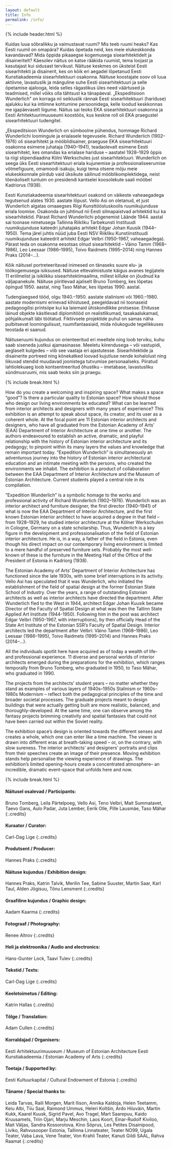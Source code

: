 ```yaml
---
layout: default
title: Info
permalink: /info/
---
```

{% include header.html %}

Kuidas luua sõbralikku ja vaimustavat ruumi? Mis teeb ruumi heaks? Kas Eesti ruumil on omapära? Kuidas õpetada neid, kes meie elukeskkonda kavandavad? Mida õppida pikaaegse kogemusega sisearhitektidelt ja disaineritelt? Käesolev näitus on katse rääkida ruumist, tema loojast ja kasutajast kui sidusast tervikust. Näituse keskmes on üksteist Eesti sisearhitekti ja disainerit, kes on kõik eri aegadel lõpetanud Eesti Kunstiakadeemia sisearhitektuuri osakonna. Näituse koostajate soov oli luua aktiivne, lavastuslik ja mänguline suhe Eesti sisearhitektuuri ja selle õpetamise ajalooga, leida selles rägastikus üles need väärtused ja teadmised, millel võiks olla tähtsust ka tänapäeval. „Ekspeditsioon Wunderlich” on korraga nii seikluslik rännak Eesti sisearhitektuuri (hariduse) ajalukku kui ka intiimne kohtumine persoonidega, kelle loodud keskkonnas me igapäevaselt liigume. Näitus sai teoks EKA sisearhitektuuri osakonna ja Eesti Arhitektuurimuuseumi koostöös, kus keskne roll oli EKA praegustel sisearhitektuuri tudengitel.

„Ekspeditsioon Wunderlich on sümboolne pühendus, hommage Richard Wunderlichi loomingule ja erialasele tegevusele. Richard Wunderlich (1902–1976) oli sisearhitekt ja mööblidisainer, praeguse EKA sisearhitektuuri osakonna esimene juhataja (1940–1941), teadaolevalt esimene Eesti sisearhitekt, kes omandas ka erialase hariduse – aastatel 1928–1929  õppis ta riigi stipendiaadina Kölni Werkschules just sisearhitektuuri. Wunderlich on seega üks Eesti sisearhitektuuri eriala kujunemise ja professionaliseerumise võtmefiguure, omamoodi isakuju, kuigi tema otsene mõju meie elukeskkonnale piirdub vaid üksikute säilinud mööblikomplektidega, neist tõenäoliselt tuntuim on presidendi kantselei koosolekute saali mööbel Kadriorus (1938).

Eesti Kunstiakadeemia sisearhitektuuri osakond on väikeste vaheaegadega tegutsenud alates 1930. aastate lõpust. Vello Asi on oletanud, et just Wunderlich algatas omaaegses Riigi Kunsttööstuskoolis ruumikujunduse eriala loomise. Osakonda on juhtinud nii Eesti silmapaistvad arhitektid kui ka sisearhitektid. Pärast Richard Wunderlichi põgenemist Läände 1944. aastal sai toonase nimetusega Tallinna Riikliku Tarbekunsti Instituudi ruumikujunduse kateedri juhatajaks arhitekt Edgar Johan Kuusik (1944–1950). Tema järel juhtis nüüd juba Eesti NSV Riikliku Kunstiinstituudi ruumikujunduse kateedrit arhitekt Edgar Velbri (1950–1967, vaheaegadega). Pärast teda on osakonna eesotsas olnud sisearhitektid – Väino Tamm (1968–1986), Leo Leesaar (1986–1995), Toivo Raidmets (1995–2014) ning Hannes Praks (2014–…).

Kõik näitusel portreteeritavad inimesed on tänaseks suure elu- ja töökogemusega isiksused. Näituse ettevalmistuste käigus avanes tegijatele 11 eriilmelist ja isiklikku sisearhitektimaailma, millest killuke on jõudnud ka väljapanekule. Näituse piiritlevad ajaliselt Bruno Tomberg, kes lõpetas õpingud 1950. aastal, ning Taso Mähar, kes lõpetas 1990. aastal.

Tudengiaegsed tööd, olgu 1940.–1950. aastate stalinismi või 1960.–1980. aastate modernismi erinevad kihistused, peegeldavad nii toonaseid pedagoogilisi printsiipe kui ka laiemaid ühiskondlikke protsesse. Ehitusse läinud objekte käsitlevad diplomitööd on realistlikumad, tasakaalukamad, põhjalikumalt läbi töötatud. Fiktiivsete projektide puhul on samas näha pulbitsevat loomingulisust, ruumifantaasiaid, mida nõukogude tegelikkuses teostada ei saanud.

Näituseruumi kujundus on orienteeritud eri meeltele ning loob terviku, kuhu saab siseneda justkui ajamasinasse. Meeletu kiirendusega – või vastupidi, aeglaselt kulgedes – viib see vaataja eri ajastutesse. Sisearhitektide ja disainerite portreed ning kõnekatked loovad kujutluse nende kohalolust ning liikuvad stendid muudavad joonistega tutvumise personaalseks. Piiratud lahtiolekuaeg loob kontsentreeritud õhustiku – imetabase, lavastusliku sündmusruumi, mis saab teoks siin ja praegu.

{% include break.html %}

How do you create a welcoming and inspiring space? What makes a space “good”? Is there a particular quality to Estonian space? How should those who design our living environments be educated? What can be learned from interior architects and designers with many years of experience? This exhibition is an attempt to speak about space, its creator, and its user as a coherent whole. At the focal point are 11 Estonian interior architects and designers, who have all graduated from the Estonian Academy of Arts’ (EAA) Department of Interior Architecture at one time or another. The authors endeavoured to establish an active, dramatic, and playful relationship with the history of Estonian interior architecture and its pedagogy; to pinpoint within its many layers the values and knowledge that remain important today. “Expedition Wunderlich” is simultaneously an adventurous journey into the history of Estonian interior architectural education and an intimate meeting with the persons, who created the environments we inhabit. The exhibition is a product of collaboration between the EAA Department of Interior Architecture and the Museum of Estonian Architecture. Current students played a central role in its compilation.

“Expedition Wunderlich” is a symbolic homage to the works and professional activity of Richard Wunderlich (1902–1976). Wunderlich was an interior architect and furniture designer, the first director (1940–1941) of what is now the EAA Department of Interior Architecture, and the first known Estonian interior architect to have acquired a degree in that field – from 1928–1929, he studied interior architecture at the Kölner Werkschulen in Cologne, Germany on a state scholarship. Thus, Wunderlich is a key figure in the development and professionalisation of the field of Estonian interior architecture. He is, in a way, a father of the field in Estonia, even though his direct impact on our contemporary living environment is limited to a mere handful of preserved furniture sets. Probably the most well-known of these is the furniture in the Meeting Hall of the Office of the President of Estonia in Kadriorg (1938).

The Estonian Academy of Arts’ Department of Interior Architecture has functioned since the late 1930s, with some brief interruptions in its activity. Vello Asi has speculated that it was Wunderlich, who initiated the establishment of the field of spatial design at the former Estonian State School of Industry. Over the years, a range of outstanding Estonian architects as well as interior architects have directed the department. After Wunderlich fled to the West in 1944, architect Edgar Johan Kuusik became Director of the Faculty of Spatial Design at what was then the Tallinn State Applied Art Institute (1944-1950). Following him in the post was architect Edgar Velbri (1950-1967, with interruptions), by then officially Head of the State Art Institute of the Estonian SSR’s Faculty of Spatial Design. Interior architects led the department after Velbri: Väino Tamm (1968–1986), Leo Leesaar (1986–1995), Toivo Raidmets (1995–2014) and Hannes Praks (2014–…).

All the individuals spotlit here have acquired as of today a wealth of life- and professional experience. 11 diverse and personal worlds of interior architects emerged during the preparations for the exhibition, which ranges temporally from Bruno Tomberg, who graduated in 1950, to Taso Mähar, who graduated in 1990.

The projects from the architects’ student years – no matter whether they stand as examples of various layers of 1940s–1950s Stalinism or 1960s–1980s Modernism – reflect both the pedagogical principles of the time and broader societal processes. The graduate projects meant to design buildings that were actually getting built are more realistic, balanced, and thoroughly-developed. At the same time, one can observe among the fantasy projects brimming creativity and spatial fantasies that could not have been carried out within the Soviet reality.

The exhibition space’s design is oriented towards the different senses and creates a whole, which one can enter like a time machine. The viewer is drawn into different eras at breath-taking speed – or, on the contrary, with slow sureness. The interior architects’ and designers’ portraits and clips from their speeches create an image of their presence. Moving exhibition stands help personalise the viewing experience of drawings. The exhibition’s limited opening-hours create a concentrated atmosphere– an incredible, dramatic event-space that unfolds here and now.

{% include break.html %}

#### Näitusel osalevad / Participants:
Bruno Tomberg, Leila Pärtelpoeg, Vello Asi, Teno Velbri, Mait Summatavet,
Taevo Gans, Aulo Padar, Juta Lember, Eerik Olle, Pille Lausmäe, Taso Mähar
{:.credits}

#### Kuraator / Curator:
Carl-Dag Lige
{:.credits}

#### Produtsent / Producer:
Hannes Praks
{:.credits}

#### Näituse kujundus / Exhibition design:
Hannes Praks, Katrin Talvik, Merilin Tee, Sabine Suuster, Martin Saar,
Karl Taul, Alden Jõgisuu, Tõnu Lensment
{:.credits}

#### Graafiline kujundus / Graphic design:
Aadam Kaarma
{:.credits}

#### Fotograaf / Photography:
Renee Altrov
{:.credits}

#### Heli ja elektroonika / Audio and electronics:
Hans-Gunter Lock, Taavi Tulev
{:.credits}

#### Tekstid / Texts:
Carl-Dag Lige
{:.credits}

#### Keeletoimetus / Editing:
Katrin Hallas
{:.credits}

#### Tõlge / Translation:
Adam Cullen
{:.credits}

#### Korraldajad / Organisers:
Eesti Arhitektuurimuuseum / Museum of Estonian Architecture
Eesti Kunstiakadeemia / Estonian Academy of Arts
{:.credits}

#### Toetaja / Supported by:
Eesti Kultuurkapital / Cultural Endowment of Estonia
{:.credits}

#### Täname / Special thanks to:
Leida Tarvas, Raili Morgen, Marit Ilison, Annika Kaldoja, Helen Teetamm, Keiu Albi, Tiiu Saal, Raimond Ummus, Heleri Koltšin, Ardo Hiiuväin, Martin Kukk, Kaarel Kuusk, Sigrid Pavel, Avo Tragel, Mart Saarepuu, Kaido Kruusamets, Triin Ojari, Marju Meschin, Laos Koort, Einar-Rudolf Kiviloo, Mait Väljas, Sandra Kossorotova, Kino Sõprus, Les Petites Disainipood, Liviko, Rahvusooper Estonia, Tallinna Linnateater, Teater NO99, Ugala Teater, Vaba Lava, Vene Teater, Von Krahli Teater, Kanuti Gildi SAAL, Rahva Raamat
{:.credits}
